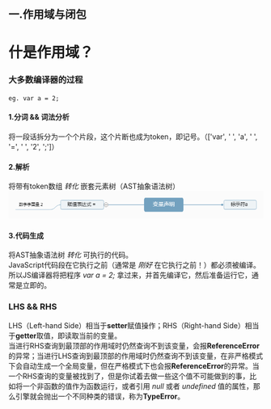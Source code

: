 ## 一.作用域与闭包
# 什是作用域？

### 大多数编译器的过程
`eg. var a = 2;`
#### 1.分词 && 词法分析
将一段话拆分为一个个片段，这个片断也成为token，即记号。（['var', ' ', 'a', ' ', '=', ' ', '2', ';']）
#### 2.解析
将带有token数组 *转化* 嵌套元素树（AST抽象语法树）
![示例的AST抽象语法树](./images/you_dont_know_js-scope_closures-1-01.png)
#### 3.代码生成
将AST抽象语法树 *转化* 可执行的代码。  
JavaScript代码段在它执行之前（通常是 *刚好* 在它执行之前！）都必须被编译。所以JS编译器将把程序 *var a = 2;* 拿过来，并首先编译它，然后准备运行它，通常是立即的。

### LHS && RHS
LHS（Left-hand Side）相当于**setter**赋值操作；RHS（Right-hand Side）相当于**getter**取值，即读取当前的变量。  
当进行RHS查询到最顶部的作用域时仍然查询不到该变量，会报**ReferenceError**的异常；当进行LHS查询到最顶部的作用域时仍然查询不到该变量，在非严格模式下会自动生成一个全局变量，但在严格模式下也会报**ReferenceError**的异常。当一个RHS查询的变量被找到了，但是你试着去做一些这个值不可能做到的事，比如将一个非函数的值作为函数运行，或者引用 *null* 或者 *undefined* 值的属性，那么引擎就会抛出一个不同种类的错误，称为**TypeError**。
